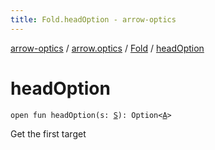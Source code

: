 ```yaml
---
title: Fold.headOption - arrow-optics
---
```


[arrow-optics](../../index.html) / [arrow.optics](../index.html) / [Fold](index.html) / [headOption](./head-option.html)

# headOption

`open fun headOption(s: `[`S`](index.html#S)`): Option<`[`A`](index.html#A)`>`

Get the first target

